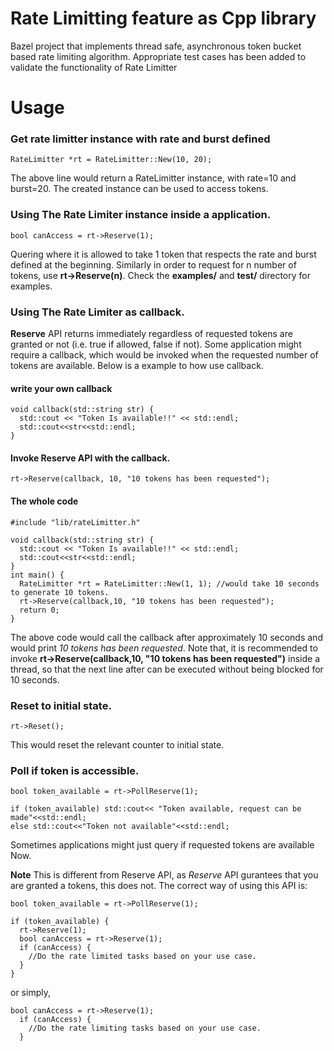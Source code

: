 # Rate Limitting feature as Cpp library
Bazel project that implements thread safe, asynchronous token bucket based rate limiting algorithm. Appropriate test cases has been added to validate the functionality of Rate Limitter
# Usage

### Get rate limitter instance with rate and burst defined
```
RateLimitter *rt = RateLimitter::New(10, 20);
```
The above line would return a RateLimitter instance, with rate=10 and burst=20. The created instance can be used to access tokens.

### Using The Rate Limiter instance inside a application.
```
bool canAccess = rt->Reserve(1);
```
Quering where it is allowed to take 1 token that respects the rate and burst defined at the beginning. Similarly in order to request for n number of tokens, use **rt->Reserve(n)**. Check the **examples/** and **test/** directory for examples.

### Using The Rate Limiter as callback.
**Reserve** API returns immediately regardless of requested tokens are granted or not (i.e. true if allowed, false if not). Some application might require a callback, which would be invoked when the requested number of tokens are available. Below is a example to how use callback.
#### write your own callback
```
void callback(std::string str) {
  std::cout << "Token Is available!!" << std::endl;
  std::cout<<str<<std::endl;
}
```
#### Invoke Reserve API with the callback.
```
rt->Reserve(callback, 10, "10 tokens has been requested");
```
#### The whole code
```
#include "lib/rateLimitter.h"

void callback(std::string str) {
  std::cout << "Token Is available!!" << std::endl;
  std::cout<<str<<std::endl;
}
int main() {
  RateLimitter *rt = RateLimitter::New(1, 1); //would take 10 seconds to generate 10 tokens.
  rt->Reserve(callback,10, "10 tokens has been requested");
  return 0;
}
```
The above code would call the callback after approximately 10 seconds and would print *10 tokens has been requested*. Note that, it is recommended to invoke **rt->Reserve(callback,10, "10 tokens has been requested")** inside a thread, so that the next line after can be executed without being blocked for 10 seconds.

### Reset to initial state.
```
rt->Reset();
```
This would reset the relevant counter to initial state. 

### Poll if token is accessible. 
```
bool token_available = rt->PollReserve(1);

if (token_available) std::cout<< "Token available, request can be made"<<std::endl;
else std::cout<<"Token not available"<<std::endl;
```
Sometimes applications might just query if requested tokens are available Now. 

**Note** This is different from Reserve API, as *Reserve* API gurantees that you are granted a tokens, this does not. The correct way of using this API is:
```
bool token_available = rt->PollReserve(1);

if (token_available) {
  rt->Reserve(1);
  bool canAccess = rt->Reserve(1);
  if (canAccess) {
    //Do the rate limited tasks based on your use case.
  }
}
```
or simply,
```
bool canAccess = rt->Reserve(1);
  if (canAccess) {
    //Do the rate limiting tasks based on your use case.
  }
```
  
  


